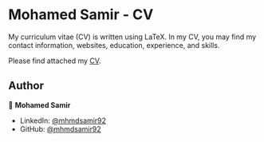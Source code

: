 # Mohamed Samir - CV

My curriculum vitae (CV) is written using LaTeX. In my CV, you may find my contact information, websites, education, experience, and skills.

Please find attached my [CV](https://drive.google.com/file/d/1TsHtV1QeCEJLN-8Vpo5ZZlCxCGRj24gS/view?usp=sharing).








## Author

👤 **Mohamed Samir**

* LinkedIn: [@mhmdsamir92](https://www.linkedin.com/in/mohamedsamir92/)
* GitHub: [@mhmdsamir92](https://github.com/mhmdsamir92)
